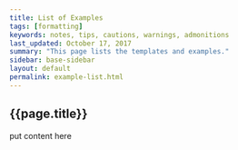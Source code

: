 ```yaml
---
title: List of Examples
tags: [formatting]
keywords: notes, tips, cautions, warnings, admonitions
last_updated: October 17, 2017
summary: "This page lists the templates and examples."
sidebar: base-sidebar
layout: default
permalink: example-list.html
---
```


## {{page.title}}

put content here
